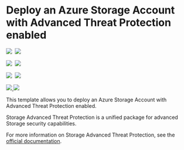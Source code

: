 # Deploy an Azure Storage Account with Advanced Threat Protection enabled

<IMG SRC="https://azbotstorage.blob.core.windows.net/badges/201-storage-advanced-threat-protection-create/PublicLastTestDate.svg" />&nbsp;
<IMG SRC="https://azbotstorage.blob.core.windows.net/badges/201-storage-advanced-threat-protection-create/PublicDeployment.svg" />&nbsp;

<IMG SRC="https://azbotstorage.blob.core.windows.net/badges/201-storage-advanced-threat-protection-create/FairfaxLastTestDate.svg" />&nbsp;
<IMG SRC="https://azbotstorage.blob.core.windows.net/badges/201-storage-advanced-threat-protection-create/FairfaxDeployment.svg" />&nbsp;

<IMG SRC="https://azbotstorage.blob.core.windows.net/badges/201-storage-advanced-threat-protection-create/BestPracticeResult.svg" />&nbsp;
<IMG SRC="https://azbotstorage.blob.core.windows.net/badges/201-storage-advanced-threat-protection-create/CredScanResult.svg" />&nbsp;

<a href="https://portal.azure.com/#create/Microsoft.Template/uri/https%3A%2F%2Fraw.githubusercontent.com%2FAzure%2Fazure-quickstart-templates%2Fmaster%2F201-storage-advanced-threat-protection-create%2Fazuredeploy.json" target="_blank">
    <img src="http://azuredeploy.net/deploybutton.png"/>
</a>
<a href="http://armviz.io/#/?load=https://raw.githubusercontent.com/Azure/azure-quickstart-templates/master/201-storage-advanced-threat-protection-create/azuredeploy.json" target="_blank">
    <img src="http://armviz.io/visualizebutton.png"/>
</a>

This template allows you to deploy an Azure Storage Account with Advanced Threat Protection enabled.

Storage Advanced Threat Protection is a unified package for advanced Storage security capabilities.

For more information on Storage Advanced Threat Protection, see the [official documentation]( https://docs.microsoft.com/en-us/azure/storage/common/storage-advanced-threat-protection).
